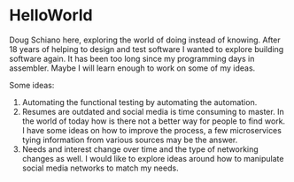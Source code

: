 # HelloWorld

Doug Schiano here, exploring the world of doing instead of knowing. After 18 years of helping to design and test software I wanted to explore building software again. It has been too long since my programming days in assembler. Maybe I will learn enough to work on some of my ideas.

Some ideas:
1) Automating the functional testing by automating the automation.
2) Resumes are outdated and social media is time consuming to master. In the world of today how is there not a better way for people to find work. I have some ideas on how to improve the process, a few microservices tying information from various sources may be the answer.
3) Needs and interest change over time and the type of networking changes as well. I would like to explore ideas around how to manipulate social media networks to match my needs.

